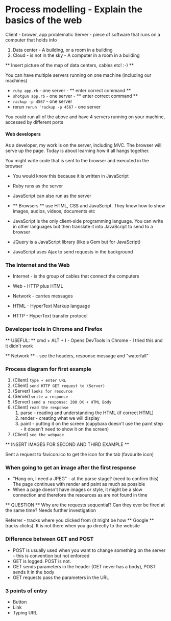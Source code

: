 # Process modelling - Explain the basics of the web

Client - brower, app problematic
Server - piece of software that runs on a computer that holds info

1. Data center - A building, or a room in a building
2. Cloud - is not in the sky - A computer in a room in a building

** Insert picture of the map of data centers, cables etc! :-) **

You can have multiple servers running on one machine (including our machines)
- `ruby app.rb` - one server - ** enter correct command **
- `shotgun app.rb` - one server - ** enter correct command **
- `rackup -p 4567` - one server
- rerun `rerun 'rackup -p 4567` - one server

You could run all of the above and have 4 servers running on your machine, accessed by different ports

#### Web developers

As a developer, my work is on the server, including MVC. The browser will serve up the page. Today is about learning how it all hangs together.

You might write code that is sent to the browser and executed in the browser
- You would know this because it is written in JavaScript
- Ruby runs as the server
- JavaScript can also run as the server

- ** Browsers ** use HTML, CSS and JavaScript. They know how to show images, audios, videos, documents etc
- JavaScript is the only client-side programming language. You can write in other languages but then translate it into JavaScript to send to a browser
- JQuery is a JavaScript library (like a Gem but for JavaScript)
- JavaScript uses Ajax to send requests in the background


### The Internet and the Web

- Internet - is the group of cables that connect the computers
- Web - HTTP plus HTML
- Network - carries messages

- HTML - HyperText Markup language
- HTTP - HyperText transfer protocol

### Developer tools in Chrome and Firefox

** USEFUL: ** cmd + ALT + I - Opens DevTools in Chrome - I tried this and it didn't work

** Network ** - see the headers, response message and "waterfall"


### Process diagram for first example

1. (Client)   `type + enter URL`
2. (Client)   `send HTTP GET request to (Server)`
3. (Server)   `looks for resource`
4. (Server)   `write a response`
5. (Server)   `send a response: 200 OK + HTML Body`
6. (Client)   `read the response`
    1. parse - reading and understanding the HTML (if correct HTML)
    2. render - creating what we will display
    3. paint - putting it on the screen
  (capybara doesn't use the paint step - it doesn't need to show it on the screen)
7. (Client)   `see the webpage`

** INSERT IMAGES FOR SECOND AND THIRD EXAMPLE **

Sent a request to favicon.ico to get the icon for the tab (favourite icon)

### When going to get an image after the first response

- "Hang on, I need a JPEG" - at the parse stage? (need to confirm this) The page continues with render and paint as much as possible
- When a page doesn't have images or style, it might be a slow connection and therefore the resources as are not found in time

** QUESTION ** Why are the requests sequential? Can they ever be fired at the same time? Needs further investigation

Referrer - tracks where you clicked from (it might be how ** Google ** tracks clicks). It is not there when you go directly to the website

### Difference between GET and POST

- POST is usually used when you want to change something on the server - this is convention but not enforced
- GET is logged. POST is not.
- GET sends parameters in the header (GET never has a body), POST sends it in the body
- GET requests pass the parameters in the URL

### 3 points of entry
- Button
- Link
- Typing URL
